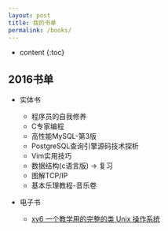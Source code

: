 ```yaml
---
layout: post
title: 我的书单
permalink: /books/
---
```


* content
{:toc}


2016书单
-----------------------------------------------------------------
+ 实体书
    - 程序员的自我修养
    - C专家编程
    - 高性能MySQL-第3版
    - PostgreSQL查询引擎源码技术探析
    - Vim实用技巧
    - 数据结构(c语言版) -> 复习
    - 图解TCP/IP
    - 基本乐理教程-音乐卷
    
+ 电子书
    - [xv6 一个教学用的完整的类 Unix 操作系统](https://www.gitbook.com/book/th0ar/xv6-chinese)

